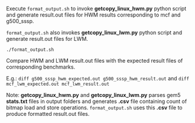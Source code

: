 Execute `format_output.sh` to invoke **getcopy\_linux\_hwm.py** python script and generate result.out files for HWM results corresponding to mcf and g500\_sssp.

`format_output.sh` also invokes **getcopy\_linux\_lwm.py** python script and generate result.out files for LWM.

`./format_output.sh`

Compare HWM and LWM result.out files with the expected result files of corresponding benchmarks. 

E.g.: `diff g500_sssp_hwm_expected.out g500_sssp_hwm_result.out` and `diff mcf_lwm_expected.out mcf_lwm_result.out`

Note: **getcopy\_linux\_hwm.py** and **getcopy\_linux\_lwm.py** parses gem5 **stats.txt** files in output folders and generates **.csv** file containing 
count of bitmap load and store operations. `format_output.sh` uses this **.csv** file to produce formatted result.out files.
